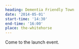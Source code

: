 ```yaml
---
heading: Dementia Friendly Town
date: '2014-05-01'
start-time: '14:30'
end-time: '16:00'
place: the-whitehorse
---
```

Come to the launch event.
